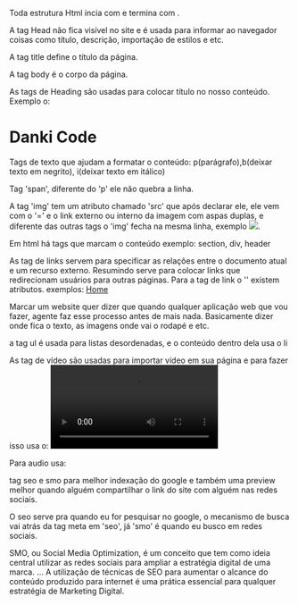 Toda estrutura Html incia com <html> e termina com </html>.

A tag Head não fica visível no site e é usada para informar ao navegador coisas como título, descrição, importação de estilos e etc.

A tag title define o título da página.

A tag body é o corpo da página.

As tags de Heading são usadas para colocar título no nosso conteúdo.
Exemplo o: <h1>Danki Code</h1> 

Tags de texto que ajudam a formatar o conteúdo: p(parágrafo),b(deixar texto em negrito), i(deixar texto em itálico)

Tag 'span', diferente do 'p' ele não quebra a linha.

A tag 'img' tem um atributo chamado 'src' que após declarar ele, ele vem com o '=' e o link externo ou interno da imagem com aspas duplas, e diferente das outras
tags o 'img' fecha na mesma linha, exemplo <img src = "algum link"/>.

Em html há tags que marcam o conteúdo exemplo: section, div, header

As tag de links servem para specificar as relações entre o documento atual e um recurso externo.
Resumindo serve para colocar links que redirecionam usuários para outras páginas.
Para a tag de link o '<a></a>' existem atributos.
exemplos:
<a target href = "Algum link">Home</a>

Marcar um website quer dizer que quando qualquer aplicação web que vou fazer, agente faz esse processo antes de mais nada.
Basicamente dizer onde fica o texto, as imagens onde vai o rodapé e etc.

a tag ul é usada para listas desordenadas, e o conteúdo dentro dela usa o li

As tag de vídeo são usadas para importar vídeo em sua página e para fazer isso usa o:
<video controls>
    <source src = "link do vídeo" type = "video/formato do vídeo">
</video>

Para audio usa:

<audio>
    <source src = "Link do áudio" type = "audio/formato do audio">
</audio>

tag seo e smo para melhor indexação do google e também uma preview melhor quando alguém compartilhar o link do site com alguém nas redes sociais.

O seo serve pra quando eu for pesquisar no google, o mecanismo de busca vai atrás da tag meta em 'seo', já 'smo' é quando eu busco em redes sociais.

SMO, ou Social Media Optimization, é um conceito que tem como ideia central utilizar as redes sociais para ampliar a estratégia digital de uma marca. ... A utilização de técnicas de SEO para aumentar o alcance do conteúdo produzido para internet é uma prática essencial para qualquer estratégia de Marketing Digital.


